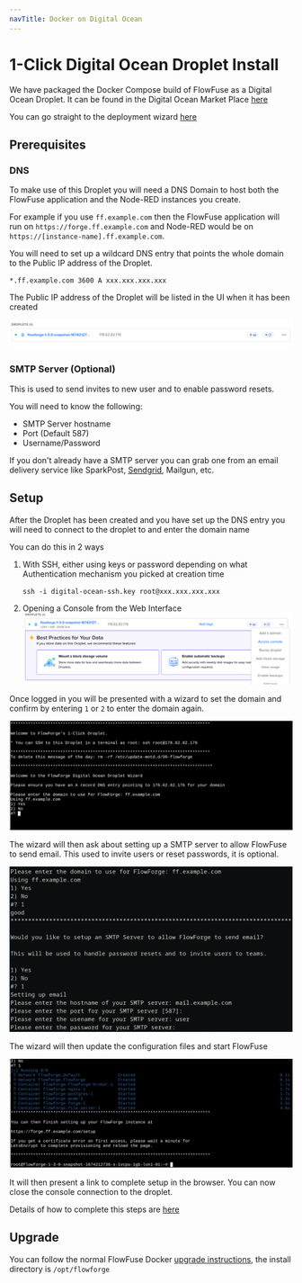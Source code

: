 ```yaml
---
navTitle: Docker on Digital Ocean
---
```


# 1-Click Digital Ocean Droplet Install

We have packaged the Docker Compose build of FlowFuse as a Digital Ocean Droplet. It can be found in the Digital Ocean Market Place [here](https://marketplace.digitalocean.com/apps/flowforge?refcode=fb23e438a477)

You can go straight to the deployment wizard [here](https://marketplace.digitalocean.com/apps/flowforge?refcode=fb23e438a477&action=deploy)

## Prerequisites

### DNS

To make use of this Droplet you will need a DNS Domain to host both the FlowFuse application and the Node-RED instances you create. 

For example if you use `ff.example.com` then the FlowFuse application will run on `https://forge.ff.example.com` and Node-RED would be on `https://[instance-name].ff.example.com`.

You will need to set up a wildcard DNS entry that points the whole domain to the Public IP address of the Droplet.

```
*.ff.example.com 3600 A xxx.xxx.xxx.xxx
```

The Public IP address of the Droplet will be listed in the UI when it has been created

![Digital Ocean Droplet IP address ](../images/do-public-ip.png)

### SMTP Server (Optional)

This is used to send invites to new user and to enable password resets.

You will need to know the following:

- SMTP Server hostname
- Port (Default 587)
- Username/Password

If you don't already have a SMTP server you can grab one from an email delivery service like 
SparkPost, [Sendgrid](https://marketplace.digitalocean.com/apps/sendgrid), Mailgun, etc.

## Setup

After the Droplet has been created and you have set up the DNS entry you will need to connect to the droplet to and enter the domain name 

You can do this in 2 ways

1. With SSH, either using keys or password depending on what Authentication mechanism you picked at creation time
    ```
    ssh -i digital-ocean-ssh.key root@xxx.xxx.xxx.xxx
    ```
2. Opening a Console from the Web Interface
    ![Digital Ocean Console](../images/do-droplet-console.png)

Once logged in you will be presented with a wizard to set the domain and confirm by entering `1` or `2` to enter the domain again.

![Digital Ocean Wizard](../images/do-wizard.png)

The wizard will then ask about setting up a SMTP server to allow FlowFuse to send email. This used to invite users or reset passwords, 
it is optional.

![Digital Ocean Wizard SMTP](../images/do-wizard-smtp.png)

The wizard will then update the configuration files and start FlowFuse

![Digital Ocean Direct to Setup](../images/do-direct-to-setup.png)

It will then present a link to complete setup in the browser. You can now close the console connection to the droplet.

Details of how to complete this steps are [here](../first-run.md)

## Upgrade

You can follow the normal FlowFuse Docker [upgrade instructions](./README.md#upgrade), the install directory is `/opt/flowforge` 